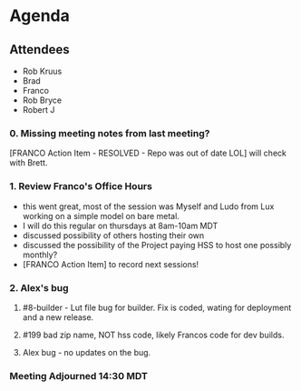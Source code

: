 # Agenda

## Attendees

- Rob Kruus
- Brad
- Franco
- Rob Bryce
- Robert J

### 0. Missing meeting notes from last meeting?

[FRANCO Action Item - RESOLVED - Repo was out of date LOL] will check with Brett.


### 1. Review Franco's Office Hours

- this went great, most of the session was Myself and Ludo from Lux working on a simple model on bare metal.
- I will do this regular on thursdays at 8am-10am MDT
- discussed possibility of others hosting their own
- discussed the possibility of the Project paying HSS to host one possibly monthly?
- [FRANCO Action Item] to record next sessions!

### 2. Alex's bug

1. #8-builder - Lut file bug for builder.
Fix is coded, wating for deployment and a new release.

2. #199 bad zip name, NOT hss code, likely Francos code for dev builds.
3. Alex bug - no updates on the bug.

### Meeting Adjourned 14:30 MDT
